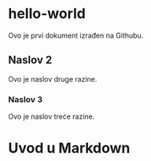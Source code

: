 # hello-world
Ovo je prvi dokument izrađen na Githubu.

## Naslov 2
Ovo je naslov druge razine.

### Naslov 3
Ovo je naslov treće razine. 

# Uvod u Markdown
